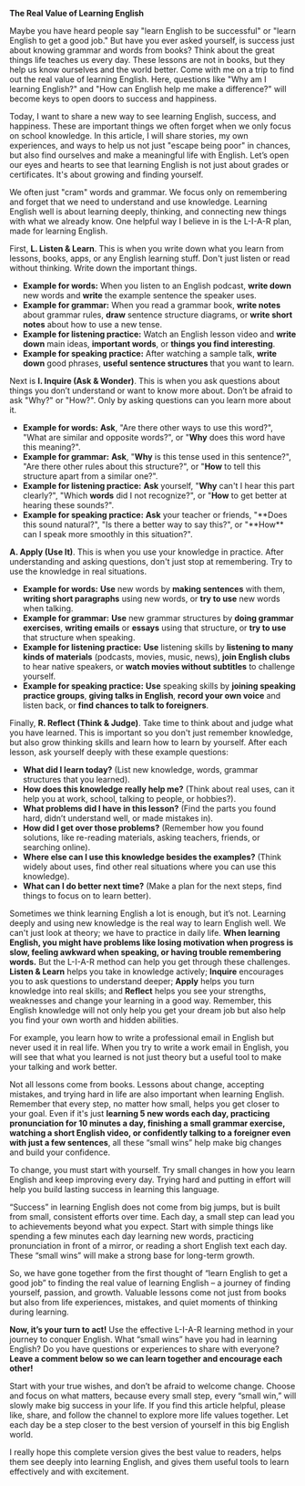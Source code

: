 **The Real Value of Learning English**

Maybe you have heard people say "learn English to be successful" or "learn English to get a good job." But have you ever asked yourself, is success just about knowing grammar and words from books? Think about the great things life teaches us every day. These lessons are not in books, but they help us know ourselves and the world better. Come with me on a trip to find out the real value of learning English. Here, questions like "Why am I learning English?" and "How can English help me make a difference?" will become keys to open doors to success and happiness.

Today, I want to share a new way to see learning English, success, and happiness. These are important things we often forget when we only focus on school knowledge. In this article, I will share stories, my own experiences, and ways to help us not just "escape being poor" in chances, but also find ourselves and make a meaningful life with English. Let’s open our eyes and hearts to see that learning English is not just about grades or certificates. It's about growing and finding yourself.

We often just "cram" words and grammar. We focus only on remembering and forget that we need to understand and use knowledge. Learning English well is about learning deeply, thinking, and connecting new things with what we already know. One helpful way I believe in is the L-I-A-R plan, made for learning English.

First, **L. Listen & Learn**. This is when you write down what you learn from lessons, books, apps, or any English learning stuff. Don't just listen or read without thinking. Write down the important things.

- **Example for words:** When you listen to an English podcast, **write down** new words and **write** the example sentence the speaker uses.
- **Example for grammar:** When you read a grammar book, **write notes** about grammar rules, **draw** sentence structure diagrams, or **write short notes** about how to use a new tense.
- **Example for listening practice:** Watch an English lesson video and **write down** main ideas, **important words**, or **things you find interesting**.
- **Example for speaking practice:** After watching a sample talk, **write down** good phrases, **useful sentence structures** that you want to learn.

Next is **I. Inquire (Ask & Wonder)**. This is when you ask questions about things you don’t understand or want to know more about. Don’t be afraid to ask "Why?" or "How?". Only by asking questions can you learn more about it.

- **Example for words:** **Ask**, "Are there other ways to use this word?", "What are similar and opposite words?", or "**Why** does this word have this meaning?".
- **Example for grammar:** **Ask**, "**Why** is this tense used in this sentence?", "Are there other rules about this structure?", or "**How** to tell this structure apart from a similar one?".
- **Example for listening practice:** **Ask** yourself, "**Why** can't I hear this part clearly?", "Which **words** did I not recognize?", or "**How** to get better at hearing these sounds?".
- **Example for speaking practice:** **Ask** your teacher or friends, "**Does this sound natural?", "Is there a better way to say this?", or "**How\*\* can I speak more smoothly in this situation?".

**A. Apply (Use It)**. This is when you use your knowledge in practice. After understanding and asking questions, don't just stop at remembering. Try to use the knowledge in real situations.

- **Example for words:** **Use** new words by **making sentences** with them, **writing short paragraphs** using new words, or **try to use** new words when talking.
- **Example for grammar:** **Use** new grammar structures by **doing grammar exercises**, **writing emails** or **essays** using that structure, or **try to use** that structure when speaking.
- **Example for listening practice:** **Use** listening skills by **listening to many kinds of materials** (podcasts, movies, music, news), **join English clubs** to hear native speakers, or **watch movies without subtitles** to challenge yourself.
- **Example for speaking practice:** **Use** speaking skills by **joining speaking practice groups**, **giving talks in English**, **record your own voice** and listen back, or **find chances to talk to foreigners**.

Finally, **R. Reflect (Think & Judge)**. Take time to think about and judge what you have learned. This is important so you don't just remember knowledge, but also grow thinking skills and learn how to learn by yourself. After each lesson, ask yourself deeply with these example questions:

- **What did I learn today?** (List new knowledge, words, grammar structures that you learned).
- **How does this knowledge really help me?** (Think about real uses, can it help you at work, school, talking to people, or hobbies?).
- **What problems did I have in this lesson?** (Find the parts you found hard, didn’t understand well, or made mistakes in).
- **How did I get over those problems?** (Remember how you found solutions, like re-reading materials, asking teachers, friends, or searching online).
- **Where else can I use this knowledge besides the examples?** (Think widely about uses, find other real situations where you can use this knowledge).
- **What can I do better next time?** (Make a plan for the next steps, find things to focus on to learn better).

Sometimes we think learning English a lot is enough, but it’s not. Learning deeply and using new knowledge is the real way to learn English well. We can't just look at theory; we have to practice in daily life. **When learning English, you might have problems like losing motivation when progress is slow, feeling awkward when speaking, or having trouble remembering words.** But the L-I-A-R method can help you get through these challenges. **Listen & Learn** helps you take in knowledge actively; **Inquire** encourages you to ask questions to understand deeper; **Apply** helps you turn knowledge into real skills; and **Reflect** helps you see your strengths, weaknesses and change your learning in a good way. Remember, this English knowledge will not only help you get your dream job but also help you find your own worth and hidden abilities.

For example, you learn how to write a professional email in English but never used it in real life. When you try to write a work email in English, you will see that what you learned is not just theory but a useful tool to make your talking and work better.

Not all lessons come from books. Lessons about change, accepting mistakes, and trying hard in life are also important when learning English. Remember that every step, no matter how small, helps you get closer to your goal. Even if it's just **learning 5 new words each day, practicing pronunciation for 10 minutes a day, finishing a small grammar exercise, watching a short English video, or confidently talking to a foreigner even with just a few sentences**, all these “small wins” help make big changes and build your confidence.

To change, you must start with yourself. Try small changes in how you learn English and keep improving every day. Trying hard and putting in effort will help you build lasting success in learning this language.

“Success” in learning English does not come from big jumps, but is built from small, consistent efforts over time. Each day, a small step can lead you to achievements beyond what you expect. Start with simple things like spending a few minutes each day learning new words, practicing pronunciation in front of a mirror, or reading a short English text each day. These “small wins” will make a strong base for long-term growth.

So, we have gone together from the first thought of “learn English to get a good job” to finding the real value of learning English – a journey of finding yourself, passion, and growth. Valuable lessons come not just from books but also from life experiences, mistakes, and quiet moments of thinking during learning.

**Now, it’s your turn to act!** Use the effective L-I-A-R learning method in your journey to conquer English. What “small wins” have you had in learning English? Do you have questions or experiences to share with everyone? **Leave a comment below so we can learn together and encourage each other!**

Start with your true wishes, and don’t be afraid to welcome change. Choose and focus on what matters, because every small step, every “small win,” will slowly make big success in your life. If you find this article helpful, please like, share, and follow the channel to explore more life values together. Let each day be a step closer to the best version of yourself in this big English world.

I really hope this complete version gives the best value to readers, helps them see deeply into learning English, and gives them useful tools to learn effectively and with excitement.
